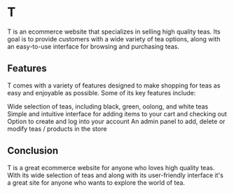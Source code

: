 # T 
T is an ecommerce website that specializes in selling high quality teas. Its goal is to provide customers with a wide variety of tea options, along with an easy-to-use interface for browsing and purchasing teas.

## Features
T comes with a variety of features designed to make shopping for teas as easy and enjoyable as possible. Some of its key features include:

Wide selection of teas, including black, green, oolong, and white teas
Simple and intuitive interface for adding items to your cart and checking out
Option to create and log into your account
An admin panel to add, delete or modify teas / products in the store

## Conclusion
T is a great ecommerce website for anyone who loves high quality teas. With its wide selection of teas and along with its user-friendly interface it's a great site for anyone who wants to explore the world of tea.
